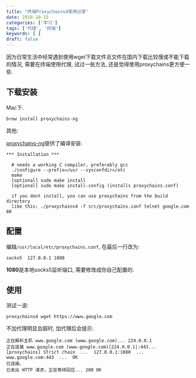 ```yaml
---
title: "终端Proxychains4使用记录"
date: 2018-10-15
categories: ['学习']
tags: ['代理', '终端']
keywords: [ ]
draft: false
---
```


因为日常生活中经常遇到使用wget下载文件且文件在国内下载比较慢或不能下载的情况, 需要在终端使用代理, 试过一些方法, 还是觉得使用proxychains更方便一些.

<!--more-->

## 下载安装

Mac下:

`brew install proxychains-ng`

其他:

[proxychains-ng](https://github.com/rofl0r/proxychains-ng)提供了编译安装:

```
*** Installation ***

  # needs a working C compiler, preferably gcc
  ./configure --prefix=/usr --sysconfdir=/etc
  make
  [optional] sudo make install
  [optional] sudo make install-config (installs proxychains.conf)

  if you dont install, you can use proxychains from the build directory
  like this: ./proxychains4 -f src/proxychains.conf telnet google.com 80
```

## 配置

编辑`/usr/local/etc/proxychains.conf`, 在最后一行改为:

`socks5  127.0.0.1 1080`

**1080**是本地socks5监听端口, 需要修改成你自己配置的.

## 使用

测试一波:

`proxychains4 wget https://www.google.com`

不加代理明显会超时, 加代理后会提示:

```
正在解析主机 www.google.com (www.google.com)... 224.0.0.1
正在连接 www.google.com (www.google.com)|224.0.0.1|:443... [proxychains] Strict chain  ...  127.0.0.1:1080  ...  www.google.com:443  ...  OK
已连接。
已发出 HTTP 请求，正在等待回应... 200 OK
```